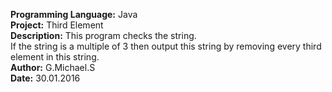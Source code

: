 <b>Programming Language:</b> Java <br>
<b>Project:</b> Third Element <br>
<b>Description:</b> This program checks the string. <br> 
If the string is a multiple of 3 then output this string by removing every third element in this string. <br>
<b>Author:</b> G.Michael.S <br>
<b>Date:</b> 30.01.2016 <br>
